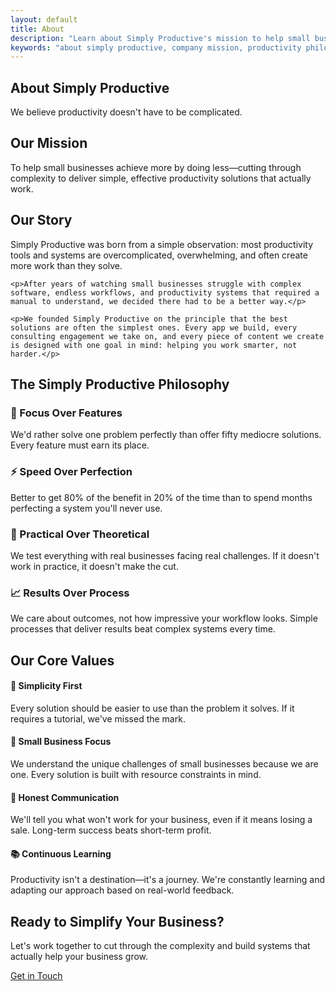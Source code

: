 ```yaml
---
layout: default
title: About
description: "Learn about Simply Productive's mission to help small businesses achieve more by doing less. Our philosophy focuses on simple, practical productivity solutions that actually work."
keywords: "about simply productive, company mission, productivity philosophy, small business consulting, business efficiency experts"
---
```


<!-- About Hero -->
<section class="about-hero">
  <h1>About Simply Productive</h1>
  <p class="about-subtitle">We believe productivity doesn't have to be complicated.</p>
</section>

<!-- Mission Section -->
<section class="mission">
  <h2>Our Mission</h2>
  <p class="mission-statement">To help small businesses achieve more by doing less—cutting through complexity to deliver simple, effective productivity solutions that actually work.</p>
</section>

<!-- Story Section -->
<section class="story">
  <h2>Our Story</h2>
  <div class="story-content">
    <p>Simply Productive was born from a simple observation: most productivity tools and systems are overcomplicated, overwhelming, and often create more work than they solve.</p>
    
    <p>After years of watching small businesses struggle with complex software, endless workflows, and productivity systems that required a manual to understand, we decided there had to be a better way.</p>
    
    <p>We founded Simply Productive on the principle that the best solutions are often the simplest ones. Every app we build, every consulting engagement we take on, and every piece of content we create is designed with one goal in mind: helping you work smarter, not harder.</p>
  </div>
</section>

<!-- Philosophy Section -->
<section class="philosophy">
  <h2>The Simply Productive Philosophy</h2>
  <div class="philosophy-grid">
    <div class="philosophy-item">
      <h3>🎯 Focus Over Features</h3>
      <p>We'd rather solve one problem perfectly than offer fifty mediocre solutions. Every feature must earn its place.</p>
    </div>
    <div class="philosophy-item">
      <h3>⚡ Speed Over Perfection</h3>
      <p>Better to get 80% of the benefit in 20% of the time than to spend months perfecting a system you'll never use.</p>
    </div>
    <div class="philosophy-item">
      <h3>🔧 Practical Over Theoretical</h3>
      <p>We test everything with real businesses facing real challenges. If it doesn't work in practice, it doesn't make the cut.</p>
    </div>
    <div class="philosophy-item">
      <h3>📈 Results Over Process</h3>
      <p>We care about outcomes, not how impressive your workflow looks. Simple processes that deliver results beat complex systems every time.</p>
    </div>
  </div>
</section>

<!-- Values Section -->
<section class="values">
  <h2>Our Core Values</h2>
  <div class="values-list">
    <div class="value-item">
      <h4>🧩 Simplicity First</h4>
      <p>Every solution should be easier to use than the problem it solves. If it requires a tutorial, we've missed the mark.</p>
    </div>
    <div class="value-item">
      <h4>🏢 Small Business Focus</h4>
      <p>We understand the unique challenges of small businesses because we are one. Every solution is built with resource constraints in mind.</p>
    </div>
    <div class="value-item">
      <h4>🤝 Honest Communication</h4>
      <p>We'll tell you what won't work for your business, even if it means losing a sale. Long-term success beats short-term profit.</p>
    </div>
    <div class="value-item">
      <h4>📚 Continuous Learning</h4>
      <p>Productivity isn't a destination—it's a journey. We're constantly learning and adapting our approach based on real-world feedback.</p>
    </div>
  </div>
</section>

<!-- CTA Section -->
<section class="about-cta">
  <h2>Ready to Simplify Your Business?</h2>
  <p>Let's work together to cut through the complexity and build systems that actually help your business grow.</p>
  <div class="button-container">
    <a href="/contact" class="button-link secondary">Get in Touch</a>
  </div>
</section>